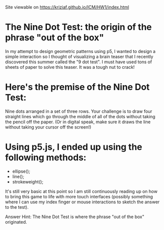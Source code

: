 Site viewable on https://kriziaf.github.io/ICM/HW1/index.html

# The Nine Dot Test: the origin of the phrase "out of the box"

In my attempt to design geometric patterns using p5, I wanted to design a simple interaction so I thought of visualizing a brain teaser that I recently discovered this summer called the "9 dot test". I must have used tons of sheets of paper to solve this teaser. It was a tough nut to crack!

# Here's the premise of the Nine Dot Test:

Nine dots arranged in a set of three rows. Your challenge is to draw four straight lines which go through the middle of all of the dots without taking the pencil off the paper. (Or in digital speak, make sure it draws the line without taking your cursor off the screen!)

# Using p5.js, I ended up using the following methods:

- ellipse();
- line();
- strokeweight();

It's still very basic at this point so I am still continuously reading up on how to bring this game to life with more touch interfaces (possibly something where I can use my index finger or mouse interactions to sketch the answer to the test).

Answer Hint: The Nine Dot Test is where the phrase "out of the box" originated.
